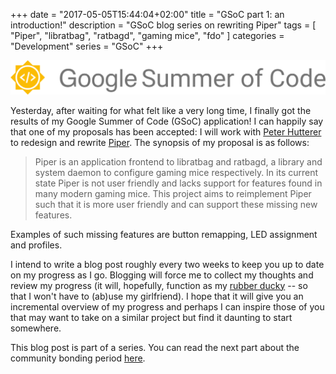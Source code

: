 +++
date = "2017-05-05T15:44:04+02:00"
title = "GSoC part 1: an introduction!"
description = "GSoC blog series on rewriting Piper"
tags = [ "Piper", "libratbag", "ratbagd", "gaming mice", "fdo" ]
categories = "Development"
series = "GSoC"
+++

![GSoC logo horizontal](/img/blog/gsoc-part-1/GSoC-logo-horizontal.svg)

Yesterday, after waiting for what felt like a very long time, I finally got the
results of my Google Summer of Code (GSoC) application! I can happily say that
one of my proposals has been accepted: I will work with [Peter
Hutterer](https://who-t.blogspot.nl/) to redesign and rewrite
[Piper](https://github.com/libratbag/piper). The synopsis of my proposal is as
follows:

> Piper is an application frontend to libratbag and ratbagd, a library and
> system daemon to configure gaming mice respectively. In its current state
> Piper is not user friendly and lacks support for features found in many modern
> gaming mice.  This project aims to reimplement Piper such that it is more user
> friendly and can support these missing new features.

Examples of such missing features are button remapping, LED assignment and profiles.

I intend to write a blog post roughly every two weeks to keep you up to date on
my progress as I go. Blogging will force me to collect my thoughts and review my
progress (it will, hopefully, function as my [rubber
ducky](https://rubberduckdebugging.com/) -- so that I won't have to (ab)use my
girlfriend). I hope that it will give you an incremental overview of my progress
and perhaps I can inspire those of you that may want to take on a similar
project but find it daunting to start somewhere.

This blog post is part of a series. You can read the next part about the
community bonding period [here](/blog/gsoc-part-2).
